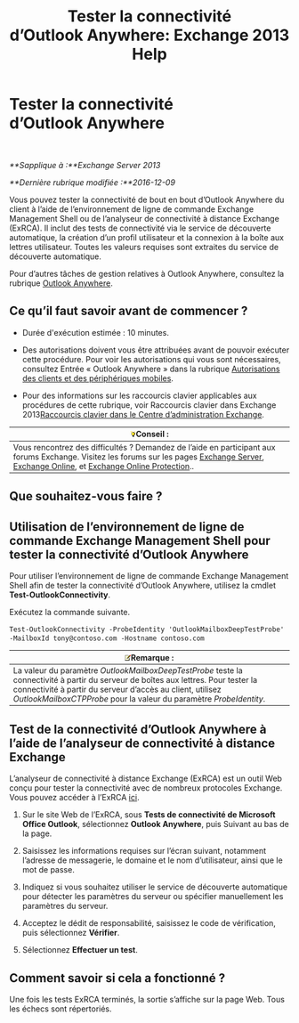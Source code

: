 ﻿---
title: 'Tester la connectivité d’Outlook Anywhere: Exchange 2013 Help'
TOCTitle: Tester la connectivité d’Outlook Anywhere
ms:assetid: 0dc5b68f-2316-446a-84c9-5f1c50dc3776
ms:mtpsurl: https://technet.microsoft.com/fr-fr/library/Ee633453(v=EXCHG.150)
ms:contentKeyID: 50555344
ms.date: 04/24/2018
mtps_version: v=EXCHG.150
ms.translationtype: HT
---

# Tester la connectivité d’Outlook Anywhere

 

_**Sapplique à :**Exchange Server 2013_

_**Dernière rubrique modifiée :**2016-12-09_

Vous pouvez tester la connectivité de bout en bout d’Outlook Anywhere du client à l’aide de l’environnement de ligne de commande Exchange Management Shell ou de l’analyseur de connectivité à distance Exchange (ExRCA). Il inclut des tests de connectivité via le service de découverte automatique, la création d’un profil utilisateur et la connexion à la boîte aux lettres utilisateur. Toutes les valeurs requises sont extraites du service de découverte automatique.

Pour d’autres tâches de gestion relatives à Outlook Anywhere, consultez la rubrique [Outlook Anywhere](outlook-anywhere-exchange-2013-help.md).

## Ce qu’il faut savoir avant de commencer ?

  - Durée d'exécution estimée : 10 minutes.

  - Des autorisations doivent vous être attribuées avant de pouvoir exécuter cette procédure. Pour voir les autorisations qui vous sont nécessaires, consultez Entrée « Outlook Anywhere » dans la rubrique [Autorisations des clients et des périphériques mobiles](clients-and-mobile-devices-permissions-exchange-2013-help.md).

  - Pour des informations sur les raccourcis clavier applicables aux procédures de cette rubrique, voir Raccourcis clavier dans Exchange 2013[Raccourcis clavier dans le Centre d’administration Exchange](keyboard-shortcuts-in-the-exchange-admin-center-exchange-online-protection-help.md).

<table>
<thead>
<tr class="header">
<th><img src="images/Bb125224.tip(EXCHG.150).gif" title="Conseil" alt="Conseil" />Conseil :</th>
</tr>
</thead>
<tbody>
<tr class="odd">
<td>Vous rencontrez des difficultés ? Demandez de l’aide en participant aux forums Exchange. Visitez les forums sur les pages <a href="https://go.microsoft.com/fwlink/p/?linkid=60612">Exchange Server</a>, <a href="https://go.microsoft.com/fwlink/p/?linkid=267542">Exchange Online</a>, et <a href="https://go.microsoft.com/fwlink/p/?linkid=285351">Exchange Online Protection</a>..</td>
</tr>
</tbody>
</table>


## Que souhaitez-vous faire ?

## Utilisation de l’environnement de ligne de commande Exchange Management Shell pour tester la connectivité d’Outlook Anywhere

Pour utiliser l’environnement de ligne de commande Exchange Management Shell afin de tester la connectivité d’Outlook Anywhere, utilisez la cmdlet **Test-OutlookConnectivity**.

Exécutez la commande suivante.

    Test-OutlookConnectivity -ProbeIdentity 'OutlookMailboxDeepTestProbe' -MailboxId tony@contoso.com -Hostname contoso.com

<table>
<thead>
<tr class="header">
<th><img src="images/JJ159664.note(EXCHG.150).gif" title="Remarque" alt="Remarque" />Remarque :</th>
</tr>
</thead>
<tbody>
<tr class="odd">
<td>La valeur du paramètre <em>OutlookMailboxDeepTestProbe</em> teste la connectivité à partir du serveur de boîtes aux lettres. Pour tester la connectivité à partir du serveur d’accès au client, utilisez <em>OutlookMailboxCTPProbe</em> pour la valeur du paramètre <em>ProbeIdentity</em>.</td>
</tr>
</tbody>
</table>


## Test de la connectivité d’Outlook Anywhere à l’aide de l’analyseur de connectivité à distance Exchange

L’analyseur de connectivité à distance Exchange (ExRCA) est un outil Web conçu pour tester la connectivité avec de nombreux protocoles Exchange. Vous pouvez accéder à l’ExRCA [ici](https://go.microsoft.com/fwlink/p/?linkid=167905).

1.  Sur le site Web de l’ExRCA, sous **Tests de connectivité de Microsoft Office Outlook**, sélectionnez **Outlook Anywhere**, puis Suivant au bas de la page.

2.  Saisissez les informations requises sur l’écran suivant, notamment l’adresse de messagerie, le domaine et le nom d’utilisateur, ainsi que le mot de passe.

3.  Indiquez si vous souhaitez utiliser le service de découverte automatique pour détecter les paramètres du serveur ou spécifier manuellement les paramètres du serveur.

4.  Acceptez le dédit de responsabilité, saisissez le code de vérification, puis sélectionnez **Vérifier**.

5.  Sélectionnez **Effectuer un test**.

## Comment savoir si cela a fonctionné ?

Une fois les tests ExRCA terminés, la sortie s’affiche sur la page Web. Tous les échecs sont répertoriés.


